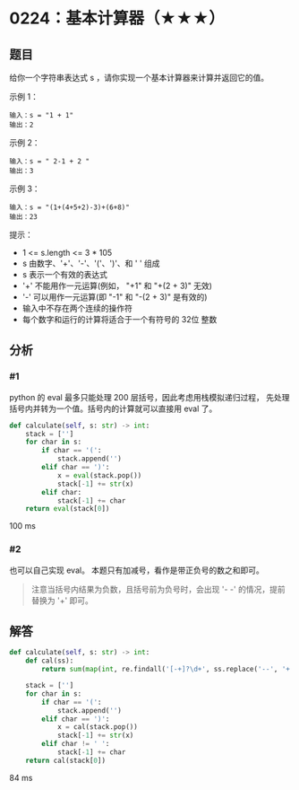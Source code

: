 # 0224：基本计算器（★★★）


## 题目

给你一个字符串表达式 s ，请你实现一个基本计算器来计算并返回它的值。

示例 1：

    输入：s = "1 + 1"
    输出：2

示例 2：

    输入：s = " 2-1 + 2 "
    输出：3

示例 3：
    
    输入：s = "(1+(4+5+2)-3)+(6+8)"
    输出：23

提示：
- 1 <= s.length <= 3 * 105
- s 由数字、'+'、'-'、'('、')'、和 ' ' 组成
- s 表示一个有效的表达式
- '+' 不能用作一元运算(例如， "+1" 和 "+(2 + 3)" 无效)
- '-' 可以用作一元运算(即 "-1" 和 "-(2 + 3)" 是有效的)
- 输入中不存在两个连续的操作符
- 每个数字和运行的计算将适合于一个有符号的 32位 整数


## 分析

### #1

python 的 eval 最多只能处理 200 层括号，因此考虑用栈模拟递归过程，
先处理括号内并转为一个值。括号内的计算就可以直接用 eval 了。

```python
def calculate(self, s: str) -> int:
    stack = ['']
    for char in s:
        if char == '(':
            stack.append('')
        elif char == ')':
            x = eval(stack.pop())
            stack[-1] += str(x)
        elif char:
            stack[-1] += char
    return eval(stack[0])
```
100 ms

### #2

也可以自己实现 eval。
本题只有加减号，看作是带正负号的数之和即可。

> 注意当括号内结果为负数，且括号前为负号时，会出现 '- -' 的情况，提前替换为 '+' 即可。

## 解答

```python
def calculate(self, s: str) -> int:
    def cal(ss):
        return sum(map(int, re.findall('[-+]?\d+', ss.replace('--', '+'))))

    stack = ['']
    for char in s:
        if char == '(':
            stack.append('')
        elif char == ')':
            x = cal(stack.pop())
            stack[-1] += str(x)
        elif char != ' ':
            stack[-1] += char
    return cal(stack[0])
```
84 ms
